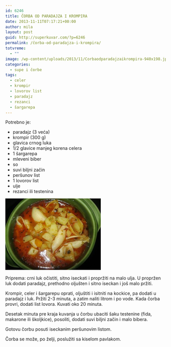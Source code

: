 ```yaml
---
id: 6246
title: ČORBA OD PARADAJZA I KROMPIRA
date: 2013-11-11T07:17:21+00:00
author: mila
layout: post
guid: http://superkuvar.com/?p=6246
permalink: /čorba-od-paradajza-i-krompira/
totvreme:
  - ""
image: /wp-content/uploads/2013/11/Corbaodparadajzaikrompira-940x198.jpg
categories:
  - supe i čorbe
tags:
  - celer
  - krompir
  - lovorov list
  - paradajz
  - rezanci
  - šargarepa
---
```

Potrebno je:

  * paradajz (3 veća)
  * krompir (300 g)
  * glavica crnog luka
  * 1/2 glavice manjeg korena celera
  * 1 šargarepa
  * mleveni biber
  * so
  * suvi biljni začin
  * peršunov list
  * 1 lovorov list
  * ulje
  * rezanci ili testenina

[<img class="alignnone size-medium wp-image-6247" src="/wp-content/uploads/2013/11/Corbaodparadajzaikrompira-300x225.jpg" alt="Corbaodparadajzaikrompira" width="300" height="225" />](/wp-content/uploads/2013/11/Corbaodparadajzaikrompira.jpg)

Priprema: crni luk očistiti, sitno iseckati i propržiti na malo ulja. U propržen luk dodati paradajz, prethodno oljušten i sitno iseckan i još malo pržiti.

Krompir, celer i šargarepu oprati, oljuštiti i isitniti na kockice, pa dodati u paradajz i luk. Pržiti 2-3 minuta, a zatim naliti litrom i po vode. Kada čorba provri, dodati list lovora. Kuvati oko 20 minuta.

Desetak minuta pre kraja kuvanja u čorbu ubaciti šaku testenine (fida, makarone ili školjkice), posoliti, dodati suvi biljni začin i malo bibera.

Gotovu čorbu posuti iseckanim peršunovim listom.

Čorba se može, po želji, poslužiti sa kiselom pavlakom.